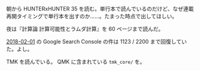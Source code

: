 朝から HUNTERxHUNTER 35 を読む。単行本で読んでいるのだけど、なぜ連載再開タイミングで単行本を出すのか……。たまった時点で出してほしい。

夜は『計算論 計算可能性とラムダ計算』を 60 ページまで読んだ。

[2018-02-01][] の Google Search Console の件は 1123 / 2200 まで回復していた。よし。

TMK を読んでいる。 QMK に含まれている `tmk_core/` を。

[2018-02-01]: https://blog.bouzuya.net/2018/02/01/
